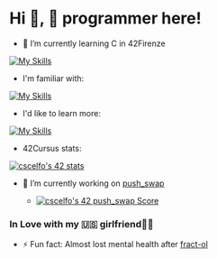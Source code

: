 # Hi 👋, 🦆 programmer here!

* 🌱 I’m currently learning C in 42Firenze

[![My Skills](https://skillicons.dev/icons?i=c)](https://skillicons.dev)

* I'm familiar with:

[![My Skills](https://skillicons.dev/icons?i=vim,bash,md,html,css,js)](https://skillicons.dev)

* I'd like to learn more:

[![My Skills](https://skillicons.dev/icons?i=aws,java,cpp,cs)](https://skillicons.dev)

* 42Cursus stats:

[![cscelfo's 42 stats](https://badge42.vercel.app/api/v2/clg22s3a2000608ml2qvs6aly/stats?cursusId=21&coalitionId=283)](https://github.com/JaeSeoKim/badge42)

* 🔭 I’m currently working on <a href="https://github.com/Scelfo42/push_swap">push_swap</a>

    * [![cscelfo's 42 push_swap Score](https://badge42.vercel.app/api/v2/clg22s3a2000608ml2qvs6aly/project/2978327)](https://github.com/)

### In Love with my 🇺🇸 girlfriend🦔💗

* ⚡ Fun fact: Almost lost mental health after <a href="https://github.com/Scelfo42/fract-ol">fract-ol</a>
<!--
**Scelfo42/Scelfo42** is a ✨ _special_ ✨ repository because its `README.md` (this file) appears on your GitHub profile.

Here are some ideas to get you started:

- 
- 
- 👯 I’m looking to collaborate on ...
- 🤔 I’m looking for help with ...
- 💬 Ask me about ...
- 📫 How to reach me: ...
- 😄 Pronouns: ...
-->
